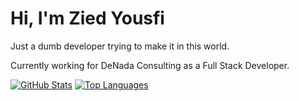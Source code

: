 # Hi, I'm Zied Yousfi

Just a dumb developer trying to make it in this world.

Currently working for DeNada Consulting as a Full Stack Developer.

  [![GitHub Stats](https://gsp-git-main-yousfi-zieds-projects.vercel.app/api?username=ZiedYousfi&show_icons=true&custom_title=GitHub+Statistics&title_color=cba6f7&theme=catppuccin_mocha&border_color=45475a)](https://gsp-git-main-yousfi-zieds-projects.vercel.app/api?username=ZiedYousfi&show_icons=true&custom_title=GitHub+Statistics&title_color=cba6f7&theme=catppuccin_mocha&border_color=45475a)
  [![Top Languages](https://gsp-git-main-yousfi-zieds-projects.vercel.app/api/top-langs/?username=ZiedYousfi&layout=compact&title_color=cba6f7&theme=catppuccin_mocha&border_color=45475a)](https://gsp-git-main-yousfi-zieds-projects.vercel.app/api/top-langs/?username=ZiedYousfi&layout=compact&title_color=cba6f7&theme=catppuccin_mocha&border_color=45475a)
